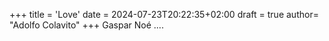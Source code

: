 +++
title = 'Love'
date = 2024-07-23T20:22:35+02:00
draft = true
author= "Adolfo Colavito"
+++ 
Gaspar Noé ....